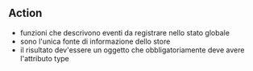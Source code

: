## Action
- funzioni che descrivono eventi da registrare nello stato globale
- sono l'unica fonte di informazione dello store
- il risultato dev'essere un oggetto che obbligatoriamente deve avere l'attributo type